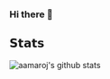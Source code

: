 ### Hi there 👋

## 𝗦𝘁𝗮𝘁𝘀

![aamaroj's github stats](https://github-readme-stats.vercel.app/api?username=aamaroj&show_icons=true&theme=dracula&count_private=true)
